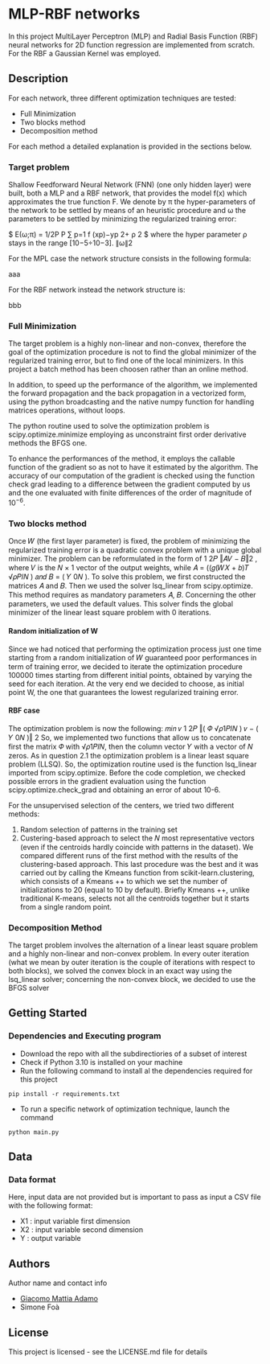 # MLP-RBF networks
In this project MultiLayer Perceptron (MLP) and Radial Basis Function (RBF) neural networks for 2D function regression are implemented from scratch. For the RBF a Gaussian Kernel was employed.

## Description

For each network, three different optimization techniques are tested:
 - Full Minimization
 - Two blocks method
 - Decomposition method

For each method a detailed explanation is provided in the sections below.

### Target problem

Shallow Feedforward Neural Network (FNN) (one only hidden layer) were built, both
 a MLP and a RBF network, that provides the model f(x) which approximates the true function
 F. We denote by π the hyper-parameters of the network to be settled by means of an heuristic
 procedure and ω the parameters to be settled by minimizing the regularized training error:
 
$ E(ω;π) = 1/2P
 P
 ∑
 p=1
 f (xp)−yp 2+ ρ
 2
 $
 where the hyper parameter ρ stays in the range [10−5÷10−3].
 ∥ω∥2

 For the MPL case the network structure consists in the following formula:

 aaa 


 For the RBF network instead the network structure is:

 bbb

 
### Full Minimization 

The target problem is a highly non-linear and non-convex, therefore the goal of the optimization procedure is not to find the global minimizer of the regularized training error, but to find one of the local minimizers. In this project a batch method has been choosen rather than an online method.

In addition, to speed up the performance of the algorithm, we implemented the forward propagation and the back propagation in a vectorized form, using the python broadcasting and the native numpy function for handling matrices operations, without loops. 

The python routine used to solve the optimization problem is scipy.optimize.minimize employing as unconstraint first order derivative methods the BFGS one.

To enhance the performances of the method, it employs the callable function of the gradient so as not to have it estimated by the algorithm. The accuracy of our computation of the gradient is checked using the function check grad leading to a difference between the gradient computed by us and the one evaluated with finite differences of the order of magnitude of $10^{−6}$.

### Two blocks method

Once 𝑊 (the first layer parameter) is fixed, the problem of minimizing the regularized training error is a quadratic convex problem with a unique global
minimizer. The problem can be reformulated in the form of 1
2𝑃 ‖𝐴𝑉 − 𝐵‖2
, where 𝑉 is the 𝑁 × 1 vector of the output weights,
while 𝐴 = ((𝑔(𝑊𝑋 + 𝑏)𝑇
√𝜌𝑃𝐼𝑁
) 𝑎𝑛𝑑 𝐵 = ( 𝑌
0𝑁
).
To solve this problem, we first constructed the matrices 𝐴 and 𝐵. Then we used the solver lsq_linear from scipy.optimize. This
method requires as mandatory parameters 𝐴, 𝐵. Concerning the other parameters, we used the default values. This solver finds
the global minimizer of the linear least square problem with 0 iterations.

#### Random initialization of W
Since we had noticed that performing the optimization process just one time starting from a random initialization of 𝑊
guaranteed poor performances in term of training error, we decided to iterate the optimization procedure 100000 times starting
from different initial points, obtained by varying the seed for each iteration. At the very end we decided to
choose, as initial point W, the one that guarantees the lowest regularized training error.

#### RBF case

The
optimization problem is now the following:
𝑚𝑖𝑛
𝑣
1
2𝑃 ‖( 𝛷
√𝜌1𝑃𝐼𝑁
) 𝑣 − ( 𝑌
0𝑁
)‖
2
So, we implemented two functions that allow us to concatenate first the matrix 𝛷 with √𝜌1𝑃𝐼𝑁, then the column vector 𝑌 with a
vector of 𝑁 zeros. As in question 2.1 the optimization problem is a linear least square problem (LLSQ). So, the optimization routine
used is the function lsq_linear imported from scipy.optimize. Before the code completion, we checked possible errors in the
gradient evaluation using the function scipy.optimize.check_grad and obtaining an error of about 10-6.

For the unsupervised selection of the centers, we tried two different methods:
1) Random selection of patterns in the training set
2) Custering-based approach to select the 𝑁 most representative vectors (even if the centroids hardly coincide with
patterns in the dataset).
We compared different runs of the first method with the results of the clustering-based approach. This last procedure was the
best and it was carried out by calling the Kmeans function from scikit-learn.clustering, which consists of a Kmeans ++ to which we
set the number of initializations to 20 (equal to 10 by default). Briefly Kmeans ++, unlike traditional K-means, selects not all the
centroids together but it starts from a single random point.

### Decomposition Method

The target problem involves the alternation of a linear least square problem and a highly non-linear and non-convex problem. In
every outer iteration (what we mean by outer iteration is the couple of iterations with respect to both blocks), we solved the
convex block in an exact way using the lsq_linear solver; concerning the non-convex block, we decided to use the BFGS solver

## Getting Started

### Dependencies and Executing program

 - Download the repo with all the subdirectiories of a subset of interest
 - Check if Python 3.10 is installed on your machine 
 - Run the following command to install al the dependencies required for this project
```
pip install -r requirements.txt
```
- To run a specific network of optimization technique, launch the command
```
python main.py
```
## Data 

### Data format

Here, input data are not provided but is important to pass as input a CSV file with the following format:

 - X1 : input variable first dimension 
 - X2 : input variable second dimension
 - Y  : output variable


## Authors

Author name and contact info

- [Giacomo Mattia Adamo](www.linkedin.com/in/giacomo-mattia-adamo-b36a831ba)
- Simone Foà

## License

This project is licensed - see the LICENSE.md file for details

